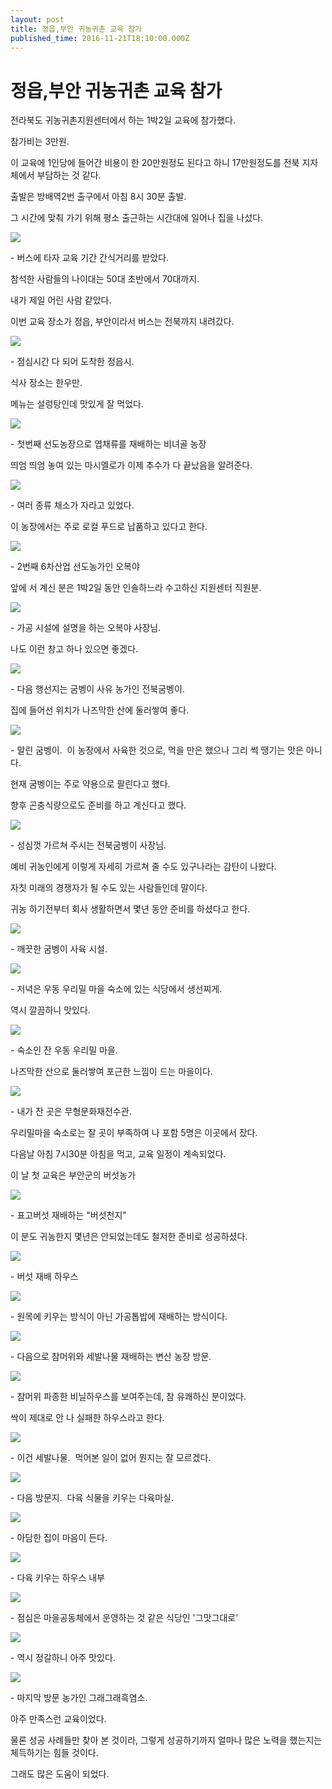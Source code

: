 ```yaml
---
layout: post
title: 정읍,부안 귀농귀촌 교육 참가
published_time: 2016-11-21T18:10:00.000Z
---
```


# 정읍,부안 귀농귀촌 교육 참가


전라북도 귀농귀촌지원센터에서 하는 1박2일 교육에 참가했다.

참가비는 3만원.

이 교육에 1인당에 들어간 비용이 한 20만원정도 된다고 하니 17만원정도를 전북 지자체에서 부담하는 것 같다.

출발은 방배역2번 출구에서 아침 8시 30분 출발.

그 시간에 맞춰 가기 위해 평소 출근하는 시간대에 일어나 집을 나섰다.

![](../pds/201611/15/80/a0109780_582aaddc514dc.jpg)

\- 버스에 타자 교육 기간 간식거리를 받았다.

참석한 사람들의 나이대는 50대 초반에서 70대까지.

내가 제일 어린 사람 같았다.

이번 교육 장소가 정읍, 부안이라서 버스는 전북까지 내려갔다.

![](../pds/201611/15/80/a0109780_582aaddc956a5.jpg)

\- 점심시간 다 되어 도착한 정읍시.

식사 장소는 한우만.

메뉴는 설렁탕인데 맛있게 잘 먹었다.

![](../pds/201611/15/80/a0109780_582aadddce51e.jpg)

\- 첫번째 선도농장으로 엽채류를 재배하는 비녀골 농장

띄엄 띄엄 놓여 있는 마시멜로가 이제 추수가 다 끝났음을 알려준다.

![](../pds/201611/15/80/a0109780_582aadde9762e.jpg)

\- 여러 종류 채소가 자라고 있었다.

이 농장에서는 주로 로컬 푸드로 납품하고 있다고 한다.

![](../pds/201611/15/80/a0109780_582aaddf1ae21.jpg)

\- 2번째 6차산업 선도농가인 오복야

앞에 서 계신 분은 1박2일 동안 인솔하느라 수고하신 지원센터 직원분.

![](../pds/201611/15/80/a0109780_582aaddfce565.jpg)

\- 가공 시설에 설명을 하는 오복야 사장님.

나도 이런 창고 하나 있으면 좋겠다.

![](../pds/201611/15/80/a0109780_582aaddfcdddc.jpg)

\- 다음 행선지는 굼벵이 사유 농가인 전북굼벵이.

집에 들어선 위치가 나즈막한 산에 둘러쌓여 좋다.

![](../pds/201611/15/80/a0109780_582aade093412.jpg)

\- 말린 굼벵이.  이 농장에서 사육한 것으로, 먹을 만은 했으나 그리 썩 땡기는 맛은 아니다.

현재 굼벵이는 주로 약용으로 팔린다고 했다.

향후 곤충식량으로도 준비를 하고 계신다고 했다.

![](../pds/201611/15/80/a0109780_582aadeaa953d.jpg)

\- 성심껏 가르쳐 주시는 전북굼벵이 사장님.

예비 귀농인에게 이렇게 자세히 가르쳐 줄 수도 있구나라는 감탄이 나왔다.

자칫 미래의 경쟁자가 될 수도 있는 사람들인데 말이다.

귀농 하기전부터 회사 생활하면서 몇년 동안 준비를 하셨다고 한다.

![](../pds/201611/15/80/a0109780_582aadeb2e48d.jpg)

\- 깨끗한 굼벵이 사육 시설.

![](../pds/201611/15/80/a0109780_582aadeba85b3.jpg)

\- 저녁은 우동 우리밀 마을 숙소에 있는 식당에서 생선찌게.

역시 깔끔하니 맛있다.

![](../pds/201611/15/80/a0109780_582aadebe0c91.jpg)

\- 숙소인 잔 우동 우리밀 마을.

나즈막한 산으로 둘러쌓여 포근한 느낌이 드는 마을이다.

![](../pds/201611/15/80/a0109780_582aaded69256.jpg)

\- 내가 잔 곳은 무형문화재전수관.

우리밀마을 숙소로는 잘 곳이 부족하여 나 포함 5명은 이곳에서 잤다.

다음날 아침 7시30분 아침을 먹고, 교육 일정이 계속되었다.

이 날 첫 교육은 부안군의 버섯농가

![](../pds/201611/15/80/a0109780_582aadeda9d7f.jpg)

\- 표고버섯 재배하는 "버섯천지"

이 분도 귀농한지 몇년은 안되었는데도 철저한 준비로 성공하셨다.

![](../pds/201611/15/80/a0109780_582aadee2e12a.jpg)

\- 버섯 재배 하우스

![](../pds/201611/15/80/a0109780_582aadeea7e6f.jpg)

\- 원목에 키우는 방식이 아닌 가공톱밥에 재배하는 방식이다.

![](../pds/201611/15/80/a0109780_582aadef68ad4.jpg)

\- 다음으로 참머위와 세발나물 재배하는 변산 농장 방문.

![](../pds/201611/15/80/a0109780_582aadf791cb0.jpg)

\- 참머위 파종한 비닐하우스를 보여주는데, 참 유쾌하신 분이었다.

싹이 제대로 안 나 실패한 하우스라고 한다.

![](../pds/201611/15/80/a0109780_582aadf8576df.jpg)

\- 이건 세발나물.  먹어본 일이 없어 뭔지는 잘 모르겠다.

![](../pds/201611/15/80/a0109780_582aadf916409.jpg)

\- 다음 방문지.  다육 식물을 키우는 다육마실.

![](../pds/201611/15/80/a0109780_582aadf992087.jpg)

\- 아담한 집이 마음이 든다.

![](../pds/201611/15/80/a0109780_582aadf990d73.jpg)

\- 다육 키우는 하우스 내부

![](../pds/201611/15/80/a0109780_582aadfa17fd2.jpg)

\- 점심은 마을공동체에서 운영하는 것 같은 식당인 '그맛그대로'

![](../pds/201611/15/80/a0109780_582aadfa90995.jpg)

\- 역시 정갈하니 아주 맛있다.

![](../pds/201611/15/80/a0109780_582aadfbd1883.jpg)

\- 마지막 방문 농가인 그래그래흑염소.

아주 만족스런 교육이었다.

물론 성공 사례들만 찾아 본 것이라, 그렇게 성공하기까지 얼마나 많은 노력을 했는지는 체득하기는 힘들 것이다.

그래도 많은 도움이 되었다.


